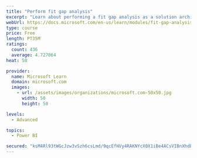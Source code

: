 ```yaml
---
title: "Perform fit gap analysis"
excerpt: "Learn about performing a fit gap analysis as a solution architect for Dynamics 365 and Microsoft Power Platform."
webUrl: https://docs.microsoft.com/en-us/learn/modules/fit-gap-analysis/
type: course
price: Free
length: PT35M
ratings:
  count: 436
  average: 4.727064
heat: 50

provider:
  name: Microsoft Learn
  domain: microsoft.com
  images:
    - url: /assets/images/organizations/microsoft.com-50x50.jpg
      width: 50
      height: 50

levels:
  - Advanced

topics:
  - Power BI

secured: "ksM4Rl93tWGcJzw3vSzh6csLmd/9qcEfHVy4RAKNYcX0X1iBe4ACsVIBnXhdB03IWY9XtqjfKRtd+MJxTSpl/Xz7NlDpZ0v+EPp100Y7XXTLw6/iC2QQsnXyXOVWJwexR5RFi+E23FDRhhu+9SwmcUy+MLwPo1Vlksu+4csBh9yNykJAWy5+ozO6tJH7X2JyiVIzLmedrIhHlj59eUT4ASd9pqWto7E/P5FTy1d0i/uNdgwzXsqfgxvOihfTDA8AURGx3glXrdy4rWBzw5W0gxYv2n1LNLPyRLBrKwUO338yWhLqPvTPjQStKRQjENbK8bBRLx+uO5Vb57beCtYOEGX1fcUgg8IxyHOWA8qB8zZ1klOcRDdDbnN02oIfU1pIqKkaQZOeGPbyYh9RY4n9LkZ2LeDqMg4VecwouKQVBLI=;RYSYpuisPiEvyKKUDc4L8Q=="
---
```


